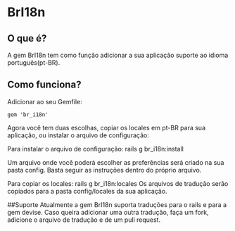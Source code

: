 # BrI18n

## O que é?
A gem BrI18n tem como função adicionar a sua aplicação suporte ao idioma português(pt-BR).

## Como funciona?
Adicionar ao seu Gemfile:

	gem 'br_i18n'

Agora você tem duas escolhas, copiar os locales em pt-BR para sua aplicação, ou instalar o arquivo de configuração:

Para instalar o arquivo de configuração:
        rails g br_i18n:install

Um arquivo onde você poderá escolher as preferências será criado na sua pasta config.
Basta seguir as instruções dentro do próprio arquivo.

Para copiar os locales:
        rails g br_i18n:locales
Os arquivos de tradução serão copiados para a pasta config/locales da sua aplicação.

##Suporte
Atualmente a gem BrI18n suporta traduções para o rails e para a gem devise.
Caso queira adicionar uma outra tradução, faça um fork, adicione o arquivo de tradução e de um pull request.



